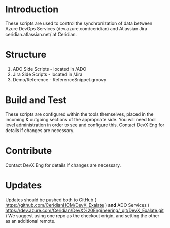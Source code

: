 # Introduction 
These scripts are used to control the synchronization of data between Azure DevOps Services (dev.azure.com/ceridian) and Atlassian Jira ceridian.atlassian.net/ at Ceridian. 

# Structure
1.	ADO Side Scripts - located in /ADO
2.	Jira Side Scripts - located in /Jira
3.  Demo/Reference - ReferenceSnippet.groovy

# Build and Test
These scripts are configured within the tools themselves, placed in the incoming & outgoing sections of the appropriate side. You will need tool level administration in order to see and configure this. Contact DevX Eng for details if changes are necessary.

# Contribute
Contact DevX Eng for details if changes are necessary.


# Updates
Updates should be pushed both to GitHub ( https://github.com/CeridianHCM/DevX_Exalate ) **and** ADO Services ( https://dev.azure.com/Ceridian/DevX%20Engineering/_git/DevX_Exalate.git )
We suggest using one repo as the checkout origin, and setting the other as an additional remote. 